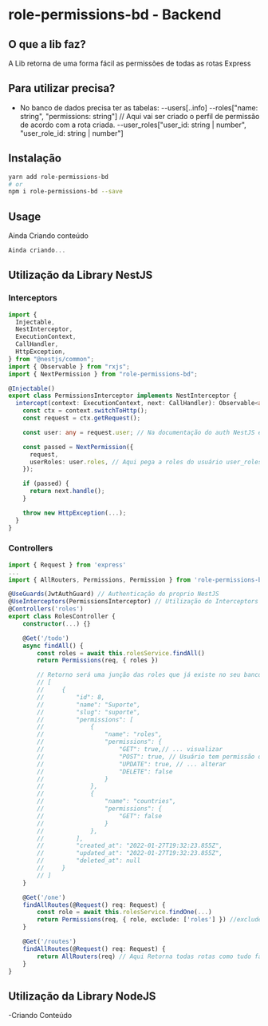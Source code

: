 # role-permissions-bd - Backend

## O que a lib faz?

A Lib retorna de uma forma fácil as permissões de todas as rotas Express

## Para utilizar precisa?

- No banco de dados precisa ter as tabelas:
  --users[..info]
  --roles["name: string", "permissions: string"] // Aqui vai ser criado o perfil de permissão de acordo com a rota criada.
  --user_roles["user_id: string | number", "user_role_id: string | number"]

## Instalação

```bash
yarn add role-permissions-bd
# or
npm i role-permissions-bd --save
```

## Usage

Ainda Criando conteúdo

```ts
Ainda criando...
```

## Utilização da Library NestJS

### Interceptors

```ts
import {
  Injectable,
  NestInterceptor,
  ExecutionContext,
  CallHandler,
  HttpException,
} from "@nestjs/common";
import { Observable } from "rxjs";
import { NextPermission } from "role-permissions-bd";

@Injectable()
export class PermissionsInterceptor implements NestInterceptor {
  intercept(context: ExecutionContext, next: CallHandler): Observable<any> {
    const ctx = context.switchToHttp();
    const request = ctx.getRequest();

    const user: any = request.user; // Na documentação do auth NestJS ele armazena o user no request

    const passed = NextPermission({
      request,
      userRoles: user.roles, // Aqui pega a roles do usuário user_roles
    });

    if (passed) {
      return next.handle();
    }

    throw new HttpException(...);
  }
}
```

### Controllers

```ts
import { Request } from 'express'
...
import { AllRouters, Permissions, Permission } from 'role-permissions-bd'

@UseGuards(JwtAuthGuard) // Authenticação do proprio NestJS
@UseInterceptors(PermissionsInterceptor) // Utilização do Interceptors do NestJS
@Controllers('roles')
export class RolesController {
    constructor(...) {}

    @Get('/todo')
    async findAll() {
        const roles = await this.rolesService.findAll()
        return Permissions(req, { roles })

        // Retorno será uma junção das roles que já existe no seu banco com a permissão de cada rota
        // [
        //     {
        //         "id": 8,
        //         "name": "Suporte",
        //         "slug": "suporte",
        //         "permissions": [
        //             {
        //                 "name": "roles",
        //                 "permissions": {
        //                     "GET": true,// ... visualizar
        //                     "POST": true, // Usuário tem permissão de criar
        //                     "UPDATE": true, // ... alterar
        //                     "DELETE": false
        //                 }
        //             },
        //             {
        //                 "name": "countries",
        //                 "permissions": {
        //                     "GET": false
        //                 }
        //             },
        //         ],
        //         "created_at": "2022-01-27T19:32:23.855Z",
        //         "updated_at": "2022-01-27T19:32:23.855Z",
        //         "deleted_at": null
        //     }
        // ]
    }

    @Get('/one')
    findAllRoutes(@Request() req: Request) {
        const role = await this.rolesService.findOne(...)
        return Permissions(req, { role, exclude: ['roles'] }) //exclude retira a rota roles para visualizar não sendo obrigatório
    }

    @Get('/routes')
    findAllRoutes(@Request() req: Request) {
        return AllRouters(req) // Aqui Retorna todas rotas como tudo false do exemplo acima
    }
}
```

## Utilização da Library NodeJS

-Criando Conteúdo
